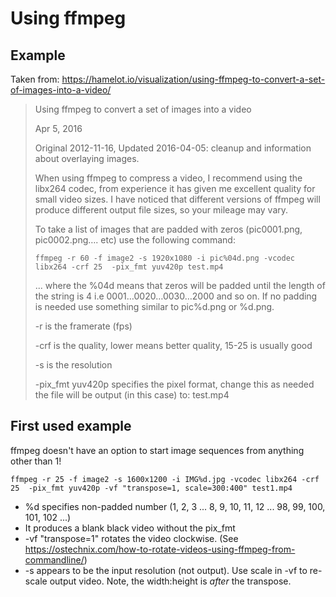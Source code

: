 # Using ffmpeg

## Example
Taken from: https://hamelot.io/visualization/using-ffmpeg-to-convert-a-set-of-images-into-a-video/

>Using ffmpeg to convert a set of images into a video
>
>Apr 5, 2016
>
>Original 2012-11-16, Updated 2016-04-05: cleanup and information about overlaying images.
>
>When using ffmpeg to compress a video, I recommend using the libx264 codec, from experience it has given me excellent quality for small video sizes. I have noticed that different versions of ffmpeg will produce different output file sizes, so your mileage may vary.
>
>To take a list of images that are padded with zeros (pic0001.png, pic0002.png…. etc) use the following command:
>
>```shell
>ffmpeg -r 60 -f image2 -s 1920x1080 -i pic%04d.png -vcodec libx264 -crf 25  -pix_fmt yuv420p test.mp4
>```
>... where the %04d means that zeros will be padded until the length of the string is 4 i.e 0001…0020…0030…2000 and so on. If no padding is needed use something similar to pic%d.png or %d.png.
>
>-r is the framerate (fps)
>
>-crf is the quality, lower means better quality, 15-25 is usually good
>
>-s is the resolution
>
>-pix_fmt yuv420p specifies the pixel format, change this as needed the file will be output (in this case) to: test.mp4

## First used example

ffmpeg doesn't have an option to start image sequences from anything other than 1!

```shell
ffmpeg -r 25 -f image2 -s 1600x1200 -i IMG%d.jpg -vcodec libx264 -crf 25  -pix_fmt yuv420p -vf "transpose=1, scale=300:400" test1.mp4
```

* %d specifies non-padded number (1, 2, 3 ... 8, 9, 10, 11, 12 ... 98, 99, 100, 101, 102 ...)
* It produces a blank black video without the pix_fmt
* -vf "transpose=1" rotates the video clockwise.  (See https://ostechnix.com/how-to-rotate-videos-using-ffmpeg-from-commandline/)
* -s appears to be the input resolution (not output).  Use scale in -vf to re-scale output video.  Note, the width:height is *after* the transpose.
